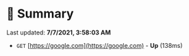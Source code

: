 # 📖 Summary
Last updated: **7/7/2021, 3:58:03 AM**

- `GET` [https://google.com](https://google.com) - **Up** (138ms)
